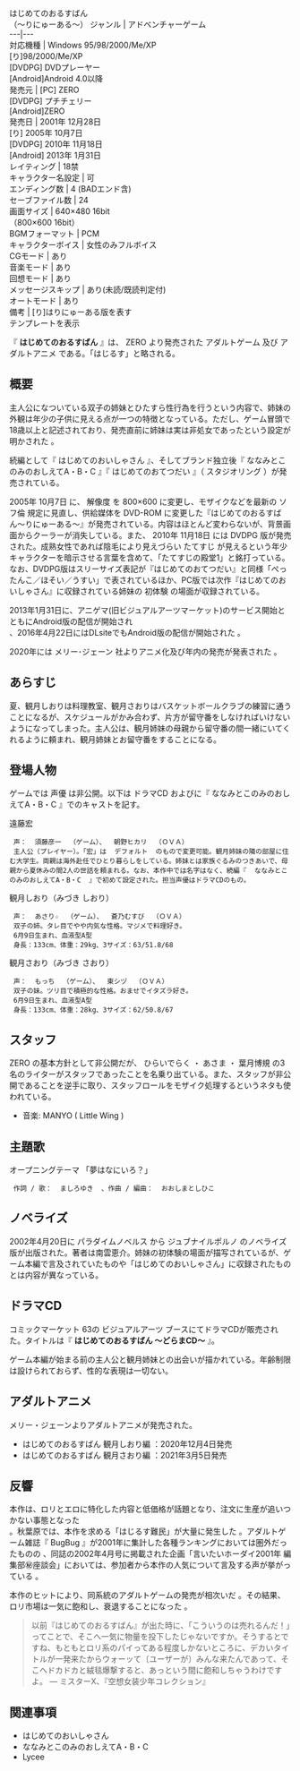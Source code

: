 はじめてのおるすばん  
（〜りにゅーある〜）  ジャンル  |  アドベンチャーゲーム   
---|---  
対応機種  |  Windows 95/98/2000/Me/XP   
[り]98/2000/Me/XP  
[DVDPG]  DVDプレーヤー  
[Android]Android 4.0以降  
発売元  |  [PC]  ZERO    
[DVDPG]  プチチェリー  
[Android]ZERO  
発売日  |  2001年  12月28日    
[り]  2005年  10月7日  
[DVDPG]  2010年  11月18日  
[Android]  2013年  1月31日  
レイティング  |  18禁   
キャラクター名設定  |  可   
エンディング数  |  4 (BADエンド含)   
セーブファイル数  |  24   
画面サイズ  |  640×480 16bit   
（800×600 16bit）  
BGMフォーマット  |  PCM   
キャラクターボイス  |  女性のみフルボイス   
CGモード  |  あり   
音楽モード  |  あり   
回想モード  |  あり   
メッセージスキップ  |  あり(未読/既読判定付)   
オートモード  |  あり   
備考  |  [り]はりにゅーある版を表す   
テンプレートを表示  
  
『 **はじめてのおるすばん** 』は、  ZERO  より発売された  アダルトゲーム  及び  アダルトアニメ  である。「はじるす」と略される。

##  概要  

主人公になついている双子の姉妹とひたすら性行為を行うという内容で、姉妹の外観は年少の子供に見える点が一つの特徴となっている。ただし、ゲーム冒頭で18歳以上と記述されており、発売直前に姉妹は実は非処女であったという設定が明かされた
  。

続編として『  はじめてのおいしゃさん  』、そしてブランド独立後『  ななみとこのみのおしえてA・B・C  』『  はじめてのおてつだい  』（
スタジオリング  ）が発売されている。

2005年  10月7日  に、  解像度  を 800×600 に変更し、モザイクなどを最新の  ソフ倫  規定に見直し、供給媒体を  DVD-ROM
に変更した『はじめてのおるすばん〜りにゅーある〜』が発売されている。内容はほとんど変わらないが、背景画面からクーラーが消失している。また、  2010年
11月18日  には  DVDPG  版が発売された。成熟女性であれば陰毛により見えづらい  たてすじ
が見えるという年少キャラクターを暗示させる言葉を含めて、「たてすじの殿堂1」と銘打っている。なお、DVDPG版はスリーサイズ表記が『はじめてのおてつだい』と同様「ぺったんこ／ほそい／うすい」で表されているほか、PC版では次作『はじめてのおいしゃさん』に収録されている姉妹の
初体験  の場面が収録されている。

2013年1月31日に、アニゲマ(旧ビジュアルアーツマーケット)のサービス開始とともにAndroid版の配信が開始され  
、2016年4月22日にはDLsiteでもAndroid版の配信が開始された    。

2020年には  メリー･ジェーン  社よりアニメ化及び年内の発売が発表された    ｡

##  あらすじ  

夏、観月しおりは料理教室、観月さおりはバスケットボールクラブの練習に通うことになるが、スケジュールがかみ合わず、片方が留守番をしなければいけないようになってしまった。主人公は、観月姉妹の母親から留守番の間一緒にいてくれるように頼まれ、観月姉妹とお留守番をすることになる。

##  登場人物  

ゲームでは  声優  は非公開。以下は  ドラマCD  およびに『  ななみとこのみのおしえてA・B・C  』でのキャストを記す。

遠藤宏

     声：  須藤彦一  （ゲーム）、  朝野ヒカリ  （ＯＶＡ） 
     主人公（プレイヤー）。「宏」は  デフォルト  のもので変更可能。観月姉妹の隣の部屋に住む大学生。両親は海外赴任でひとり暮らしをしている。姉妹とは家族ぐるみのつきあいで、母親から夏休みの間2人の世話を頼まれる。なお、本作中では名字はなく、続編『  ななみとこのみのおしえてA・B・C  』で初めて設定された。担当声優はドラマCDのもの。 
観月しおり（みづき しおり）

     声：  あさり☆  （ゲーム）、  蒼乃むすび  （ＯＶＡ） 
     双子の姉。タレ目でやや内気な性格。マジメで料理好き。 
     6月9日生まれ、血液型A型 
     身長：133cm、体重：29kg、3サイズ：63/51.8/68 
観月さおり（みづき さおり）

     声：  もっち  （ゲーム）、  東シヅ  （ＯＶＡ） 
     双子の妹。ツリ目で積極的な性格。おませでイタズラ好き。 
     6月9日生まれ、血液型A型 
     身長：133cm、体重：28kg、3サイズ：62/50.8/67 

##  スタッフ  

ZERO  の基本方針として非公開だが、  ひらいでらく  ・  あさま  ・  葉月博規
の3名のライターがスタッフであったことを名乗り出ている。また、スタッフが非公開であることを逆手に取り、スタッフロールをモザイク処理するというネタも使われている。

  * 音楽:  MANYO  (  Little Wing  ) 

##  主題歌  

オープニングテーマ 「夢はなにいろ？」

     作詞 / 歌：  ましろゆき  、作曲 / 編曲：  おおしまとしひこ 

##  ノベライズ  

2002年4月20日に  パラダイムノベルス  から  ジュブナイルポルノ
のノベライズ版が出版された。著者は南雲恵介。姉妹の初体験の場面が描写されているが、ゲーム本編で言及されていたものや「はじめてのおいしゃさん」に収録されたものとは内容が異なっている。

##  ドラマCD  

コミックマーケット  63の  ビジュアルアーツ  ブースにてドラマCDが販売された。タイトルは『 **はじめてのおるすばん 〜どらまCD〜** 』。

ゲーム本編が始まる前の主人公と観月姉妹との出会いが描かれている。年齢制限は設けられておらず、性的な表現は一切ない。

##  アダルトアニメ  

メリー・ジェーンよりアダルトアニメが発売された。

  * はじめてのおるすばん 観月しおり編 ：2020年12月4日発売   
  * はじめてのおるすばん 観月さおり編 ：2021年3月5日発売   

##  反響  

本作は、ロリとエロに特化した内容と低価格が話題となり、注文に生産が追いつかない事態となった  
。秋葉原では、本作を求める「はじるす難民」が大量に発生した    。アダルトゲーム雑誌『  BugBug
』が2001年に集計した各種ランキングにおいては圏外だったものの    、同誌の2002年4月号に掲載された企画「言いたいホーダイ2001年
編集部㊙座談会」においては、参加者から本作の人気について言及する声が挙がっている    。

本作のヒットにより、同系統のアダルトゲームの発売が相次いだ    。その結果、ロリ市場は一気に飽和し、衰退することになった    。

>
> 以前『はじめてのおるすばん』が出た時に、「こういうのは売れるんだ！」ってことで、そこへ一気に物量を投下したじゃないですか。そうするとですね、もともとロリ系のパイってある程度しかないところに、デカいタイトルが一発来たからウォーッて〔ユーザーが〕みんな来たんであって、そこへドカドカと絨毯爆撃すると、あっという間に飽和しちゃうわけですよ。
> — ミスターX、『空想女装少年コレクション』  

##  関連事項  

  * はじめてのおいしゃさん 
  * ななみとこのみのおしえてA・B・C 
  * Lycee 

